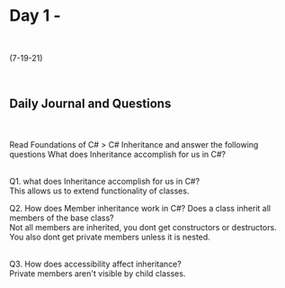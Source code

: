 # Day 1 - 
<br>
  
 (7-19-21)

<br>

## Daily Journal and Questions
<br>
<br>
Read Foundations of C# > C# Inheritance and answer the following questions
What does Inheritance accomplish for us in C#?

<br>
<br>

 

Q1. what does Inheritance accomplish for us in C#?
<br>
This allows us to extend functionality of classes.

Q2. How does Member inheritance work in C#? Does a class inherit all members of the base class?
<br>
Not all members are inherited, you dont get constructors or destructors. You also dont get private members unless it is nested. 
<br>
<br>

Q3. How does accessibility affect inheritance?
<br>
Private members aren't visible by child classes. 






